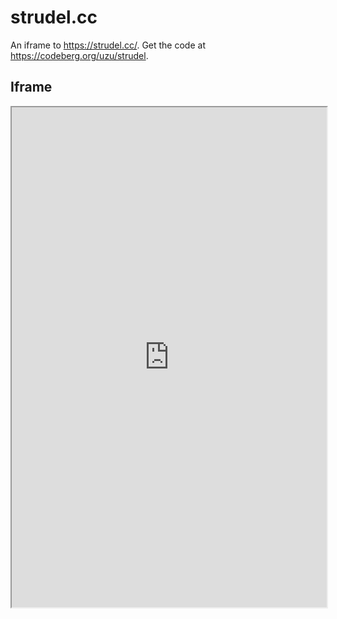 # strudel.cc

An iframe to <https://strudel.cc/>. Get the code at <https://codeberg.org/uzu/strudel>.

## Iframe

<iframe src="https://strudel.cc/" width="100%" height="800"></iframe>